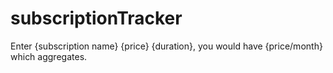 # subscriptionTracker
Enter {subscription name} {price} {duration}, you would have {price/month} which aggregates.
